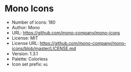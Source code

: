 # Mono Icons

- Number of icons: 180
- Author: Mono
- URL: https://github.com/mono-company/mono-icons
- License: MIT
- License URL: https://github.com/mono-company/mono-icons/blob/master/LICENSE.md
- Version: 1.3.1
- Palette: Colorless
- Icon set prefix: `mi`
